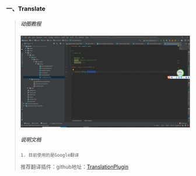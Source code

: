 ### 一、Translate

> ##### 动图教程
>
> ![translate](./translate.gif "translate")
>
> ##### 说明文档
>
> ``` 说明文档
> 1. 目前使用的是Google翻译
> ```
>
> 推荐翻译插件：github地址：[TranslationPlugin](https://github.com/YiiGuxing/TranslationPlugin)

